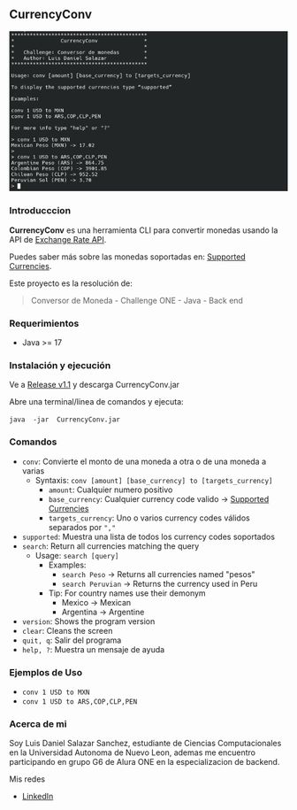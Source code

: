 ﻿## CurrencyConv

![CurrencyConv screenshot](https://raw.githubusercontent.com/WinAndronuX/CurrencyConv/master/screenshots/screenshot.png)

### Introducccion

**CurrencyConv** es una herramienta CLI para convertir monedas usando la API de [Exchange Rate API](https://www.exchangerate-api.com/).

Puedes saber más sobre las monedas soportadas en: [Supported Currencies](https://www.exchangerate-api.com/docs/supported-currencies).

Este proyecto es la resolución de: 
> Conversor de Moneda - Challenge ONE - Java - Back end

### Requerimientos

 - Java >= 17

### Instalación y ejecución
Ve a [Release v1.1](https://github.com/WinAndronuX/CurrencyConv/releases/tag/v1.1) y descarga CurrencyConv.jar

Abre una terminal/linea de comandos  y ejecuta:

`java  -jar  CurrencyConv.jar`

### Comandos

 - `conv`: Convierte el monto de una moneda a otra o de una moneda a varias
   - Syntaxis: `conv [amount] [base_currency] to [targets_currency]`
     - `amount`: Cualquier numero positivo
     - `base_currency`: Cualquier currency code valido -> [Supported Currencies](https://www.exchangerate-api.com/docs/supported-currencies)
     - `targets_currency`: Uno o varios currency codes válidos separados por `","`
 - `supported`: Muestra una lista de todos los currency codes soportados
 - `search`: Return all currencies matching the query
    - Usage: `search [query]`
      - Examples:
        - `search Peso` -> Returns all currencies named "pesos"
        - `search Peruvian` -> Returns the currency used in Peru
      - Tip: For country names use their demonym
        - Mexico -> Mexican
        - Argentina -> Argentine
- `version`: Shows the program version
- `clear`: Cleans the screen
 - `quit, q`: Salir del programa
 - `help, ?`: Muestra un mensaje de ayuda

### Ejemplos de Uso

 - `conv 1 USD to MXN`
 - `conv 1 USD to ARS,COP,CLP,PEN`

### Acerca de mi

Soy Luis Daniel Salazar Sanchez, estudiante de Ciencias Computacionales en la Universidad Autonoma de Nuevo Leon, ademas me encuentro participando en grupo G6 de Alura ONE en la especializacion de backend.

Mis redes

 - [LinkedIn](www.linkedin.com/in/ldanielsalazars)

